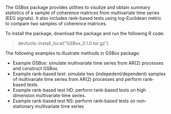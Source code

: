 The GSBox package provides utilities to visulize and obtain summary statistics of a sample of coherence matrices from multivariate time series (EEG signals). It also includes rank-based tests using log-Euclidean metric to compare two samples of coherence matrices.

To install the package, download the package and run the following R code:
> devtools::install_local("GSBox_0.1.0.tar.gz")

The following examples to illustrate methods in GSBox package:

 + Example GSBox: simulate multivariate time series from AR(2) processes and construct GSBox. 
 + Example rank-based test: simulate two (indepedent/dependent) samples of multivariate time series from AR(2) processes and perform rank-based tests. 
 + Example rank-based test HD: perform rank-based tests on high dimension multivariate time series.
 + Example rank-based test NS: perform rank-based tests on non-stationary multivariate time series
